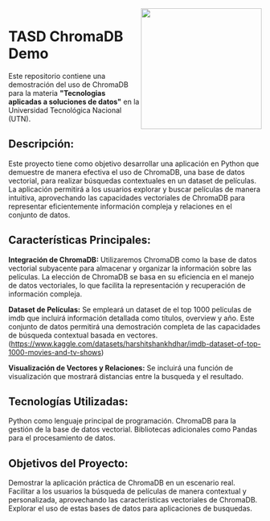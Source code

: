 <img src="https://github.com/kevinwagner96/chromadb-ia-tasd/assets/23692189/db8f5ef1-18c0-4974-96db-3f9f1358a258" align="right" width="240"/>

# TASD ChromaDB Demo

Este repositorio contiene una demostración del uso de ChromaDB para la materia <b>"Tecnologias aplicadas a soluciones de datos"</b> en la Universidad Tecnológica Nacional (UTN).

## Descripción:

Este proyecto tiene como objetivo desarrollar una aplicación en Python que demuestre de manera efectiva el uso de ChromaDB, una base de datos vectorial, para realizar búsquedas contextuales en un dataset de películas. La aplicación permitirá a los usuarios explorar y buscar películas de manera intuitiva, aprovechando las capacidades vectoriales de ChromaDB para representar eficientemente información compleja y relaciones en el conjunto de datos.

## Características Principales:

**Integración de ChromaDB:** Utilizaremos ChromaDB como la base de datos vectorial subyacente para almacenar y organizar la información sobre las películas. La elección de ChromaDB se basa en su eficiencia en el manejo de datos vectoriales, lo que facilita la representación y recuperación de información compleja.

**Dataset de Películas:** Se empleará un dataset de el top 1000 películas de imdb que incluirá información detallada como títulos, overview y año. Este conjunto de datos permitirá una demostración completa de las capacidades de búsqueda contextual basada en vectores. (https://www.kaggle.com/datasets/harshitshankhdhar/imdb-dataset-of-top-1000-movies-and-tv-shows)

**Visualización de Vectores y Relaciones:** Se incluirá una función de visualización que mostrará distancias entre la busqueda y el resultado.

## Tecnologías Utilizadas:

Python como lenguaje principal de programación.
ChromaDB para la gestión de la base de datos vectorial.
Bibliotecas adicionales como Pandas para el procesamiento de datos.

## Objetivos del Proyecto:

Demostrar la aplicación práctica de ChromaDB en un escenario real.
Facilitar a los usuarios la búsqueda de películas de manera contextual y personalizada, aprovechando las características vectoriales de ChromaDB.
Explorar el uso de estas bases de datos para aplicaciones de busquedas.
